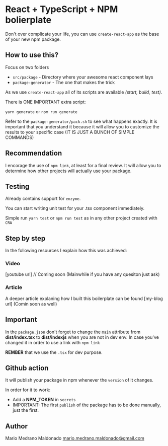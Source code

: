 # React + TypeScript + NPM bolierplate

Don't over complicate your life, you can use `create-react-app` as the base of your new npm package.

## How to use this?

Focus on two folders

-   `src/package` - Directory where your awesome react component lays
-   `package-generator` - The one that makes the trick

As we use `create-react-app` all of its scripts are available *(start, build, test)*. 

There is ONE IMPORTANT extra script: 

`yarn generate` or `npm run generate`

Refer to the `package-generator/pack.sh` to see what happens exactly. It is important that you understand it because it will allow you to customize the results to your specific case (IT IS JUST A BUNCH OF SIMPLE COMMANDS)

## Recommendation

I encorage the use of `npm link`, at least for a final review. It will allow you to determine how other projects will actually use your package.

## Testing

Already contains support for `enzyme`.

You can start writing unit test for your .tsx component immediately.

Simple run `yarn test` or `npm run test` as in any other project created with `CRA`

## Step by step

In the following resources I explain how this was achieved:

### Video

[youtube url] // Coming soon (Mainwhile if you have any quesiton just ask)

### Article

A deeper article explaning how I built this boilerplate can be found [my-blog url] (Comin soon as well)

## Important

In the `package.json` don't forget to change the `main` attribute from **dist/index.tsx** to **dist/indexjs** when you are not in dev env. In case you've changed it in order to use a link with `npm link`

**REMBER** that we use the `.tsx` for dev purpose.

## Github action

It will publish your package in npm whenever the `version` of it changes.

In order for it to work:

* Add a **NPM_TOKEN** in `secrets`
* IMPORTANT: The first `publish` of the package has to be done manually, just the first.

## Author

Mario Medrano Maldonado <mario.medrano.maldonado@gmail.com>
